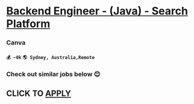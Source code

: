 # [Backend Engineer - (Java) - Search Platform](https://www.remotewlb.com/apply/backend-engineer-java-search-platform-65245)  
### Canva  
#### `💰 ~0k` `🌎 Sydney, Australia,Remote`  

###  Check out similar jobs below 😊

  
## CLICK TO [APPLY](https://www.remotewlb.com/apply/backend-engineer-java-search-platform-65245)

